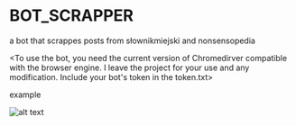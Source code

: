 # BOT_SCRAPPER
a bot that scrappes posts from słownikmiejski and nonsensopedia


<To use the bot, you need the current version of Chromedirver compatible with the browser engine. 
I leave the project for your use and any modification. Include your bot's token in the token.txt>


example 

![alt text](https://github.com/Virtualbasic/BOT_SCRAPPER/example.png?raw=true)
